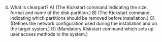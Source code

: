 4) What is clearpart?
A) (The Kickstart command indicating the size, format and name of the disk partition.)
B) (The Kickstart command, indicating which partitions should be removed before installation.)
C) (Defines the network configuration used during the installation and on the target system.)
D) (Mandatory Kiskstart command which sets up user access methods to the system.)
